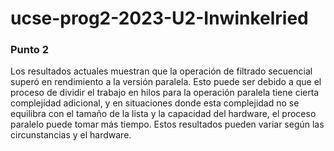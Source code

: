 # ucse-prog2-2023-U2-Inwinkelried

### Punto 2

Los resultados actuales muestran que la operación de filtrado secuencial superó en rendimiento a la versión paralela. Esto puede ser debido a que el proceso de dividir el trabajo en hilos para la operación paralela tiene cierta complejidad adicional, y en situaciones donde esta complejidad no se equilibra con el tamaño de la lista y la capacidad del hardware, el proceso paralelo puede tomar más tiempo. Estos resultados pueden variar según las circunstancias y el hardware.

